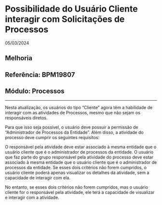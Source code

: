 # Possibilidade do Usuário Cliente interagir com Solicitações de Processos
05/03/2024
## Melhoria
## Referência: BPM19807
## Módulo: Processos
***

Nesta atualização, os usuários do tipo “Cliente” agora têm a habilidade de interagir com as atividades de Processos, mesmo que não sejam os responsáveis diretos.

Para que isso seja possível, o usuário deve possuir a permissão de “Administrador de Processos da Entidade”. Além disso, a atividade do processo deve cumprir os seguintes requisitos:

O responsável pela atividade deve estar associado à mesma entidade que o usuário cliente que é o administrador de processos da entidade.
O usuário que faz parte do grupo responsável pela atividade do processo deve estar associado à mesma entidade que o usuário cliente que é o administrador de processos da entidade.
Se esses dois critérios não forem cumpridos, o usuário cliente poderá apenas visualizar os detalhes da atividade, sem a capacidade de interagir com ela.

No entanto, se esses dois critérios não forem cumpridos, mas o usuário cliente for o responsável pela atividade, ele terá a capacidade de visualizar e interagir com a atividade.